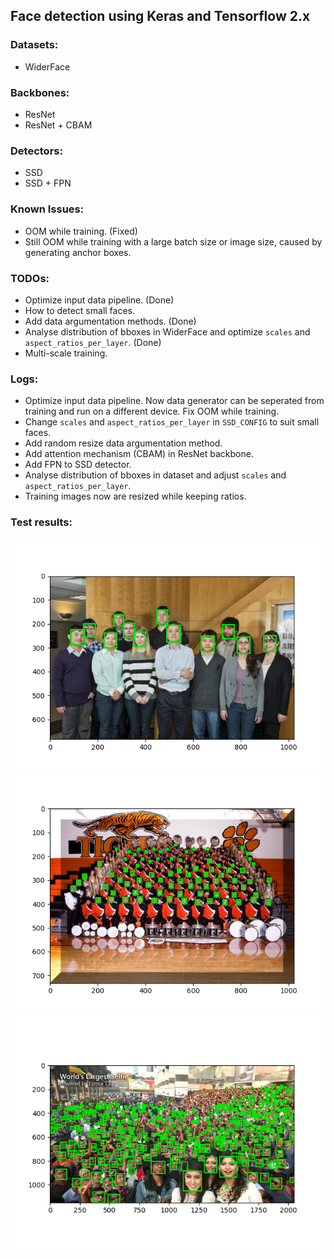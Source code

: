 ## Face detection using Keras and Tensorflow 2.x

### Datasets:
- WiderFace

### Backbones:
- ResNet
- ResNet + CBAM

### Detectors:
- SSD
- SSD + FPN

### Known Issues:
- OOM while training. (Fixed)
- Still OOM while training with a large batch size or image size, caused by generating anchor boxes.

### TODOs:
- Optimize input data pipeline. (Done)
- How to detect small faces.
- Add data argumentation methods. (Done)
- Analyse distribution of bboxes in WiderFace and optimize `scales` and `aspect_ratios_per_layer`. (Done)
- Multi-scale training.

### Logs:
- Optimize input data pipeline. Now data generator can be seperated from training and run on a different device. Fix OOM while training.
- Change `scales` and `aspect_ratios_per_layer` in `SSD_CONFIG` to suit small faces.
- Add random resize data argumentation method.
- Add attention mechanism (CBAM) in ResNet backbone.
- Add FPN to SSD detector.
- Analyse distribution of bboxes in dataset and adjust `scales` and `aspect_ratios_per_layer`.
- Training images now are resized while keeping ratios.

### Test results:
![image](https://github.com/rao1140427950/face_detection/blob/main/images/test_image_1_results.png?raw=true)
![image](https://github.com/rao1140427950/face_detection/blob/main/images/test_image_2_results.png?raw=true)
![image](https://github.com/rao1140427950/face_detection/blob/main/images/myplot704.png?raw=true)
